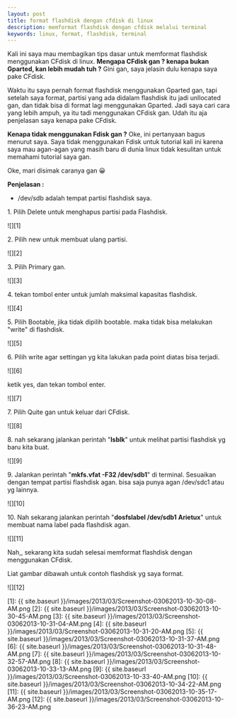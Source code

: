 ```yaml
---
layout: post
title: format flashdisk dengan cfdisk di linux
description: memformat flashdisk dengan cfdisk melalui terminal
keywords: linux, format, flashdisk, terminal
---
```


Kali ini saya mau membagikan tips dasar untuk memformat flashdisk menggunakan CFdisk di linux. **Mengapa CFdisk gan ? kenapa bukan Gparted, kan lebih mudah tuh ?** Gini gan, saya jelasin dulu kenapa saya pake CFdisk.

Waktu itu saya pernah format flashdisk menggunakan Gparted gan, tapi setelah saya format, partisi yang ada didalam flashdisk itu jadi unllocated gan, dan tidak bisa di format lagi menggunakan Gparted. Jadi saya cari cara yang lebih ampuh, ya itu tadi menggunakan CFdisk gan. Udah itu aja penjelasan saya kenapa pake CFdisk.

**Kenapa tidak menggunakan Fdisk gan ?** Oke, ini pertanyaan bagus menurut saya. Saya tidak menggunakan Fdisk untuk tutorial kali ini karena saya mau agan-agan yang masih baru di dunia linux tidak kesulitan untuk memahami tutorial saya gan.

Oke, mari disimak caranya gan 😀

**Penjelasan :**  

 - /dev/sdb adalah tempat partisi flashdisk saya.

1\. Pilih Delete untuk menghapus partisi pada Flashdisk.

![][1]

2\. Pilih new untuk membuat ulang partisi.

![][2]

3\. Pilih Primary gan.

![][3]

4\. tekan tombol enter untuk jumlah maksimal kapasitas flashdisk.

![][4]

5\. Pilih Bootable, jika tidak dipilih bootable. maka tidak bisa melakukan "write" di flashdisk.

![][5]

6\. Pilih write agar settingan yg kita lakukan pada point diatas bisa terjadi.

![][6]

ketik yes, dan tekan tombol enter.

![][7]

7\. Pilih Quite gan untuk keluar dari CFdisk.

![][8]

8\. nah sekarang jalankan perintah "**lsblk**" untuk melihat partisi flashdisk yg baru kita buat.

![][9]

9\. Jalankan perintah "**mkfs.vfat -F32 /dev/sdb1**" di terminal. Sesuaikan dengan tempat partisi flashdisk agan. bisa saja punya agan /dev/sdc1 atau yg lainnya.

![][10]

10\. Nah sekarang jalankan perintah "**dosfslabel /dev/sdb1** **Arietux**" untuk membuat nama label pada flashdisk agan.


![][11]

Nah,, sekarang kita sudah selesai memformat flashdisk dengan menggunakan CFdisk.

Liat gambar dibawah untuk contoh flashdisk yg saya format.


![][12]

[1]: {{ site.baseurl }}/images/2013/03/Screenshot-03062013-10-30-08-AM.png
[2]: {{ site.baseurl }}/images/2013/03/Screenshot-03062013-10-30-45-AM.png
[3]: {{ site.baseurl }}/images/2013/03/Screenshot-03062013-10-31-04-AM.png
[4]: {{ site.baseurl }}/images/2013/03/Screenshot-03062013-10-31-20-AM.png
[5]: {{ site.baseurl }}/images/2013/03/Screenshot-03062013-10-31-37-AM.png
[6]: {{ site.baseurl }}/images/2013/03/Screenshot-03062013-10-31-48-AM.png
[7]: {{ site.baseurl }}/images/2013/03/Screenshot-03062013-10-32-57-AM.png
[8]: {{ site.baseurl }}/images/2013/03/Screenshot-03062013-10-33-13-AM.png
[9]: {{ site.baseurl }}/images/2013/03/Screenshot-03062013-10-33-40-AM.png
[10]: {{ site.baseurl }}/images/2013/03/Screenshot-03062013-10-34-22-AM.png
[11]: {{ site.baseurl }}/images/2013/03/Screenshot-03062013-10-35-17-AM.png
[12]: {{ site.baseurl }}/images/2013/03/Screenshot-03062013-10-36-23-AM.png